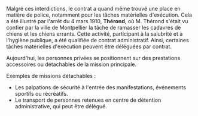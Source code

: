 Malgré ces interdictions, le contrat a quand même trouvé une place en matière de police, notamment pour les tâches matérielles d'exécution. Cela a été illustré par l'arrêt du 4 mars 1910, **Thérond**, où M. Thérond s'était vu confier par la ville de Montpellier la tâche de ramasser les cadavres de chiens et les chiens errants. Cette activité, participant à la salubrité et à l'hygiène publique, a été qualifiée de contrat administratif. Ainsi, certaines tâches matérielles d'exécution peuvent être déléguées par contrat.

Aujourd'hui, les personnes privées se positionnent sur des prestations accessoires ou détachables de la mission principale. 

Exemples de missions détachables :
- Les palpations de sécurité à l'entrée des manifestations, événements sportifs ou récréatifs.
- Le transport de personnes retenues en centre de détention administrative, qui peut être délégué.